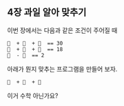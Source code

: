 ## 4장 과일 알아 맞추기

이번 장에서는 다음과 같은 조건이 주어질 때

```
🍎  + 🍎  + 🍎  == 30
🍎  + 🍌  + 🍌  == 18
🍌  - 🌰  == 2
```

아래가 뭔지 맞추는 프로그램을 만들어 보자.

```
🌰  + 🍎  + 🍌
```



이거 수학 아닌가요?

